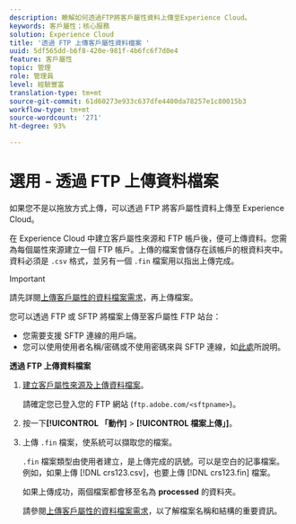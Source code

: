 ```yaml
---
description: 瞭解如何透過FTP將客戶屬性資料上傳至Experience Cloud。
keywords: 客戶屬性；核心服務
solution: Experience Cloud
title: '透過 FTP 上傳客戶屬性資料檔案 '
uuid: 5df565dd-b6f8-420e-981f-4b6fc6f7d0e4
feature: 客戶屬性
topic: 管理
role: 管理員
level: 經驗豐富
translation-type: tm+mt
source-git-commit: 61d60273e933c637dfe4400da78257e1c80015b3
workflow-type: tm+mt
source-wordcount: '271'
ht-degree: 93%

---
```



# 選用 - 透過 FTP 上傳資料檔案

如果您不是以拖放方式上傳，可以透過 FTP 將客戶屬性資料上傳至 Experience Cloud。

在 Experience Cloud 中建立客戶屬性來源和 FTP 帳戶後，便可上傳資料。您需為每個屬性來源建立一個 FTP 帳戶。上傳的檔案會儲存在該帳戶的根資料夾中。資料必須是 `.csv` 格式，並另有一個 `.fin` 檔案用以指出上傳完成。

>[!IMPORTANT]
>
>請先詳閱[上傳客戶屬性的資料檔案需求](../attributes/crs-data-file.md#concept_DE908F362DF24172BFEF48E1797DAF19)，再上傳檔案。

您可以透過 FTP 或 SFTP 將檔案上傳至客戶屬性 FTP 站台：

* 您需要支援 SFTP 連線的用戶端。
* 您可以使用使用者名稱/密碼或不使用密碼來與 SFTP 連線，如[此處](https://docs.adobe.com/help/zh-Hant/analytics/export/ftp-and-sftp/secure-file-transfer-protocol/ftp-sftp-cert-auth.html)所說明。

**透過 FTP 上傳資料檔案**

1. [建立客戶屬性來源及上傳資料檔案](../attributes/t-crs-usecase.md#task_BCC327B2A0EF4A1BBB2934013AB92B78)。

   請確定您已登入您的 FTP 網站 (`ftp.adobe.com/<sftpname>`)。

1. 按一下&#x200B;**[!UICONTROL 「動作]** > **[!UICONTROL 檔案上傳」]**。

1. 上傳 `.fin` 檔案，使系統可以擷取您的檔案。

   `.fin` 檔案類型由使用者建立，是上傳完成的訊號。可以是空白的記事檔案。例如，如果上傳 [!DNL crs123.csv]，也要上傳 [!DNL crs123.fin] 檔案。

   如果上傳成功，兩個檔案都會移至名為 **processed** 的資料夾。

   請參閱[上傳客戶屬性的資料檔案需求](../attributes/crs-data-file.md#concept_DE908F362DF24172BFEF48E1797DAF19)，以了解檔案名稱和結構的重要資訊。
